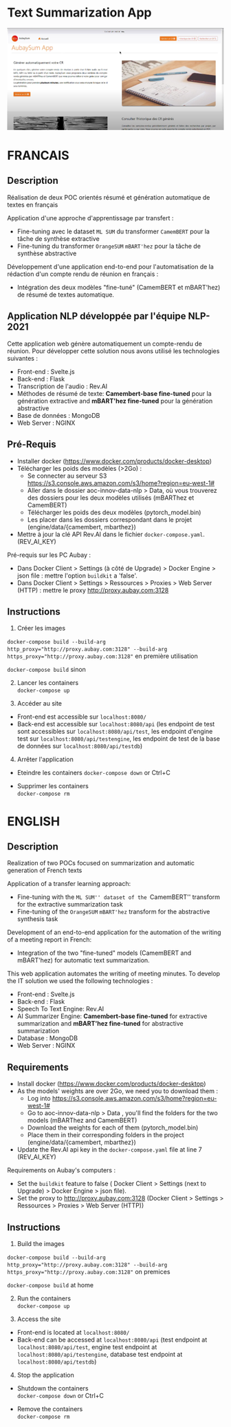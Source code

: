 # Text Summarization App

![](https://github.com/hugo-mi/Text-Summarization-App/blob/main/img/Homepage.png)

# **FRANCAIS**

## Description

Réalisation de deux POC orientés résumé et génération automatique de textes en français

Application d'une approche d'apprentissage par transfert : 
- Fine-tuning avec le dataset ``ML SUM`` du transformer ``CamemBERT`` pour la tâche de synthèse extractive
- Fine-tuning du transformer ``OrangeSUM`` ``mBART'hez`` pour la tâche de synthèse abstractive

Développement d'une application end-to-end pour l'automatisation de la rédaction d'un compte rendu de réunion en français :
- Intégration des deux modèles "fine-tuné" (CamemBERT et mBART'hez) de résumé de textes automatique.

## Application NLP développée par l'équipe NLP-2021

Cette application web génère automatiquement un compte-rendu de réunion.
Pour développer cette solution nous avons utilisé les technologies suivantes :

- Front-end : Svelte.js
- Back-end : Flask
- Transcription de l'audio : Rev.AI
- Méthodes de résumé de texte: 
**Camembert-base fine-tuned** pour la génération extractive and **mBART'hez fine-tuned** pour la génération abstractive
- Base de données : MongoDB
- Web Server : NGINX

## Pré-Requis 

- Installer docker (https://www.docker.com/products/docker-desktop)
- Télécharger les poids des modèles (>2Go) :
    * Se connecter au serveur S3 https://s3.console.aws.amazon.com/s3/home?region=eu-west-1#
    * Aller dans le dossier aoc-innov-data-nlp > Data, où vous trouverez des dossiers pour les deux modèles utilisés (mBARThez et CamemBERT)
    * Télécharger les poids des deux modèles (pytorch_model.bin)
    * Les placer dans les dossiers correspondant dans le projet (engine/data/\{camembert, mbarthez\})
- Mettre à jour la clé API Rev.AI dans le fichier `docker-compose.yaml`. (REV_AI_KEY)

Pré-requis sur les PC Aubay :
- Dans Docker Client > Settings (à côté de Upgrade) > Docker Engine > json file : mettre l'option `buildkit` a 'false'.
- Dans Docker Client > Settings > Ressources > Proxies > Web Server (HTTP) : mettre le proxy http://proxy.aubay.com:3128

## Instructions

1. Créer les images 

```docker-compose build --build-arg http_proxy="http://proxy.aubay.com:3128" --build-arg https_proxy="http://proxy.aubay.com:3128"``` en première utilisation  

```docker-compose build``` sinon

2. Lancer les containers  
```docker-compose up```

3. Accéder au site  
- Front-end est accessible sur `localhost:8080/`
- Back-end est accessible sur `localhost:8080/api` (les endpoint de test sont accessibles sur `localhost:8080/api/test`, les endpoint d'engine test sur `localhost:8080/api/testengine`, les endpoint de test de la base de données sur `localhost:8080/api/testdb`)

4.  Arrêter l'application
- Eteindre les containers
 ```docker-compose down``` or Ctrl+C

- Supprimer les containers  
 ```docker-compose rm```


# **ENGLISH**

## Description

Realization of two POCs focused on summarization and automatic generation of French texts

Application of a transfer learning approach: 
- Fine-tuning with the ``ML SUM'' dataset of the ``CamemBERT'' transform for the extractive summarization task
- Fine-tuning of the ``OrangeSUM`` ``mBART'hez`` transform for the abstractive synthesis task

Development of an end-to-end application for the automation of the writing of a meeting report in French:
- Integration of the two "fine-tuned" models (CamemBERT and mBART'hez) for automatic text summarization.

This web application automates the writing of meeting minutes. 
To develop the IT solution we used the following technologies :

- Front-end : Svelte.js
- Back-end : Flask
- Speech To Text Engine: Rev.AI
- AI Summarizer Engine: 
**Camembert-base fine-tuned** for extractive summarization and **mBART'hez fine-tuned** for abstractive summarization 
- Database : MongoDB
- Web Server : NGINX

## Requirements

- Install docker (https://www.docker.com/products/docker-desktop)
- As the models' weights are over 2Go, we need you to download them : 
    * Log into https://s3.console.aws.amazon.com/s3/home?region=eu-west-1#
    * Go to aoc-innov-data-nlp > Data , you'll find the folders for the two models (mBARThez and CamemBERT)
    * Download the weights for each of them (pytorch_model.bin)
    * Place them in their corresponding folders in the project (engine/data/\{camembert, mbarthez\})
- Update the Rev.AI api key in the `docker-compose.yaml` file at line 7 (REV_AI_KEY)

Requirements on Aubay's computers :
* Set the `buildkit` feature to false ( Docker Client > Settings (next to Upgrade) > Docker Engine > json file).
* Set the proxy to http://proxy.aubay.com:3128 (Docker Client > Settings > Ressources > Proxies > Web Server (HTTP))

## Instructions


1. Build the images 

```docker-compose build --build-arg http_proxy="http://proxy.aubay.com:3128" --build-arg https_proxy="http://proxy.aubay.com:3128"``` on premices 

```docker-compose build``` at home   

2. Run the containers  
```docker-compose up```

3. Access the site  
- Front-end is located at `localhost:8080/`
- Back-end can be accessed at `localhost:8080/api` (test endpoint at `localhost:8080/api/test`, engine test endpoint at `localhost:8080/api/testengine`, database test endpoint at `localhost:8080/api/testdb`)


4. Stop the application
- Shutdown the containers  
 ```docker-compose down``` or Ctrl+C

- Remove the containers  
 ```docker-compose rm```



